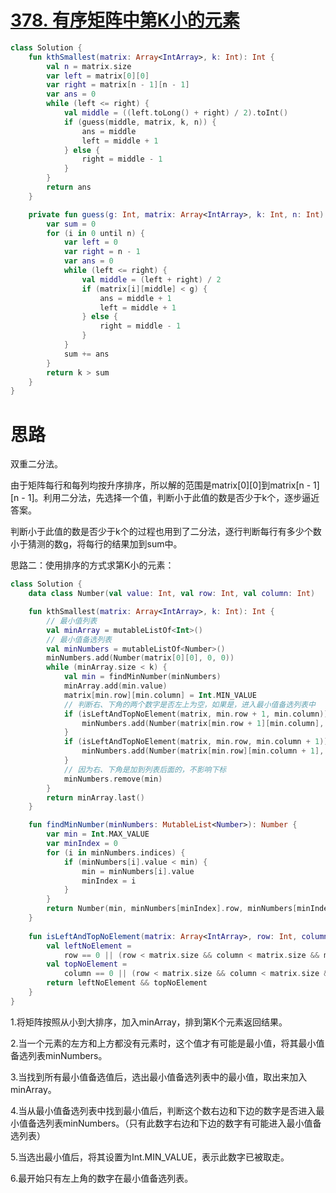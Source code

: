 # [378. 有序矩阵中第K小的元素](https://leetcode-cn.com/problems/kth-smallest-element-in-a-sorted-matrix/)

```kotlin
class Solution {
    fun kthSmallest(matrix: Array<IntArray>, k: Int): Int {
        val n = matrix.size
        var left = matrix[0][0]
        var right = matrix[n - 1][n - 1]
        var ans = 0
        while (left <= right) {
            val middle = ((left.toLong() + right) / 2).toInt()
            if (guess(middle, matrix, k, n)) {
                ans = middle
                left = middle + 1
            } else {
                right = middle - 1
            }
        }
        return ans
    }

    private fun guess(g: Int, matrix: Array<IntArray>, k: Int, n: Int): Boolean {
        var sum = 0
        for (i in 0 until n) {
            var left = 0
            var right = n - 1
            var ans = 0
            while (left <= right) {
                val middle = (left + right) / 2
                if (matrix[i][middle] < g) {
                    ans = middle + 1
                    left = middle + 1
                } else {
                    right = middle - 1
                }
            }
            sum += ans
        }
        return k > sum
    }
}
```

# 思路

双重二分法。

由于矩阵每行和每列均按升序排序，所以解的范围是matrix[0]\[0]到matrix[n - 1]\[n - 1]。利用二分法，先选择一个值，判断小于此值的数是否少于k个，逐步逼近答案。

判断小于此值的数是否少于k个的过程也用到了二分法，逐行判断每行有多少个数小于猜测的数g，将每行的结果加到sum中。

思路二：使用排序的方式求第K小的元素：

```kotlin
class Solution {
    data class Number(val value: Int, val row: Int, val column: Int)

    fun kthSmallest(matrix: Array<IntArray>, k: Int): Int {
        // 最小值列表
        val minArray = mutableListOf<Int>()
        // 最小值备选列表
        val minNumbers = mutableListOf<Number>()
        minNumbers.add(Number(matrix[0][0], 0, 0))
        while (minArray.size < k) {
            val min = findMinNumber(minNumbers)
            minArray.add(min.value)
            matrix[min.row][min.column] = Int.MIN_VALUE
            // 判断右、下角的两个数字是否左上为空，如果是，进入最小值备选列表中
            if (isLeftAndTopNoElement(matrix, min.row + 1, min.column)) {
                minNumbers.add(Number(matrix[min.row + 1][min.column], min.row + 1, min.column))
            }
            if (isLeftAndTopNoElement(matrix, min.row, min.column + 1)) {
                minNumbers.add(Number(matrix[min.row][min.column + 1], min.row, min.column + 1))
            }
            // 因为右、下角是加到列表后面的，不影响下标
            minNumbers.remove(min)
        }
        return minArray.last()
    }

    fun findMinNumber(minNumbers: MutableList<Number>): Number {
        var min = Int.MAX_VALUE
        var minIndex = 0
        for (i in minNumbers.indices) {
            if (minNumbers[i].value < min) {
                min = minNumbers[i].value
                minIndex = i
            }
        }
        return Number(min, minNumbers[minIndex].row, minNumbers[minIndex].column)
    }
	
    fun isLeftAndTopNoElement(matrix: Array<IntArray>, row: Int, column: Int): Boolean {
        val leftNoElement =
            row == 0 || (row < matrix.size && column < matrix.size && matrix[row - 1][column] == Int.MIN_VALUE)
        val topNoElement =
            column == 0 || (row < matrix.size && column < matrix.size && matrix[row][column - 1] == Int.MIN_VALUE)
        return leftNoElement && topNoElement
    }
}
```

1.将矩阵按照从小到大排序，加入minArray，排到第K个元素返回结果。

2.当一个元素的左方和上方都没有元素时，这个值才有可能是最小值，将其最小值备选列表minNumbers。

3.当找到所有最小值备选值后，选出最小值备选列表中的最小值，取出来加入minArray。

4.当从最小值备选列表中找到最小值后，判断这个数右边和下边的数字是否进入最小值备选列表minNumbers。（只有此数字右边和下边的数字有可能进入最小值备选列表）

5.当选出最小值后，将其设置为Int.MIN_VALUE，表示此数字已被取走。

6.最开始只有左上角的数字在最小值备选列表。